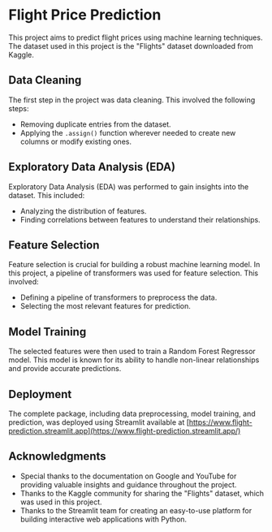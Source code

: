 # Flight Price Prediction

This project aims to predict flight prices using machine learning techniques. The dataset used in this project is the "Flights" dataset downloaded from Kaggle.

## Data Cleaning

The first step in the project was data cleaning. This involved the following steps:

- Removing duplicate entries from the dataset.
- Applying the `.assign()` function wherever needed to create new columns or modify existing ones.

## Exploratory Data Analysis (EDA)

Exploratory Data Analysis (EDA) was performed to gain insights into the dataset. This included:

- Analyzing the distribution of features.
- Finding correlations between features to understand their relationships.

## Feature Selection

Feature selection is crucial for building a robust machine learning model. In this project, a pipeline of transformers was used for feature selection. This involved:

- Defining a pipeline of transformers to preprocess the data.
- Selecting the most relevant features for prediction.

## Model Training

The selected features were then used to train a Random Forest Regressor model. This model is known for its ability to handle non-linear relationships and provide accurate predictions.

## Deployment

The complete package, including data preprocessing, model training, and prediction, was deployed using Streamlit available at [https://www.flight-prediction.streamlit.app](https://www.flight-prediction.streamlit.app/)

## Acknowledgments

- Special thanks to the documentation on Google and YouTube for providing valuable insights and guidance throughout the project.
- Thanks to the Kaggle community for sharing the "Flights" dataset, which was used in this project.
- Thanks to the Streamlit team for creating an easy-to-use platform for building interactive web applications with Python.
